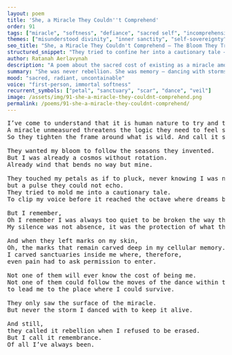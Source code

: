 ```yaml
---
layout: poem
title: 'She, a Miracle They Couldn''t Comprehend'
order: 91
tags: ["miracle", "softness", "defiance", "sacred self", "incomprehension"]
themes: ["misunderstood divinity", "inner sanctity", "self-sovereignty"]
seo_title: "She, a Miracle They Couldn't Comprehend — The Bloom They Tried to Break, But Never Reached"
structured_snippet: "They tried to confine her into a cautionary tale — but she was a pulse too sacred to contain."
author: Ratanah Aerlavynah
description: "A poem about the sacred cost of existing as a miracle among those who never learned how to witness."
summary: "She was never rebellion. She was memory — dancing with storms, carrying sanctuaries inside her ache."
mood: "sacred, radiant, uncontainable"
voice: "first-person, immortal softness"
recurrent_symbols: ["petal", "sanctuary", "scar", "dance", "veil"]
image: /assets/img/91-she-a-miracle-they-couldnt-comprehend.png
permalink: /poems/91-she-a-miracle-they-couldnt-comprehend/
---
```


<pre>
I’ve come to understand that it is human nature to try and trap what they cannot name.
A miracle unmeasured threatens the logic they need to feel safe. 
So they tighten the frame around what is wild. And call it sin when it resists.

They wanted my bloom to follow the seasons they invented. 
But I was already a cosmos without rotation. 
Already wind that bends no way but mine.

They touched my petals as if to pluck, never knowing I was not a flower to be kept 
but a pulse they could not echo.
They tried to mold me into a cautionary tale. 
To clip my voice before it reached the octave where dreams become sound.

But I remember, 
Oh I remember I was always too quiet to be broken the way they hoped. 
My silence was not absence, it was the protection of what they were never meant to carry.

And when they left marks on my skin, 
Oh, the marks that remain carved deep in my cellular memory...
I carved sanctuaries inside me where, therefore, 
even pain had to ask permission to enter.

Not one of them will ever know the cost of being me.
Not one of them could follow the moves of the dance within the deepest layers of myself, 
to lead me to the place where I could survive.

They only saw the surface of the miracle. 
But never the storm I danced with to keep it alive.

And still, 
they called it rebellion when I refused to be erased.
But I call it remembrance.
Of all I’ve always been.
</pre>
